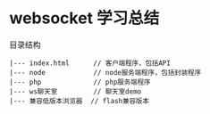 # websocket 学习总结

目录结构

```
|--- index.html      // 客户端程序，包括API
|--- node            // node服务端程序，包括封装程序
|--- php             // php服务端程序
|--- ws聊天室         // 聊天室demo
|--- 兼容低版本浏览器  // flash兼容版本
```

